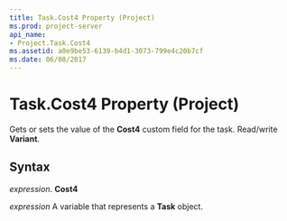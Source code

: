 ```yaml
---
title: Task.Cost4 Property (Project)
ms.prod: project-server
api_name:
- Project.Task.Cost4
ms.assetid: a0e9be53-6139-b4d1-3073-799e4c20b7cf
ms.date: 06/08/2017
---
```



# Task.Cost4 Property (Project)

Gets or sets the value of the **Cost4** custom field for the task. Read/write **Variant**.


## Syntax

 _expression_. **Cost4**

 _expression_ A variable that represents a **Task** object.


